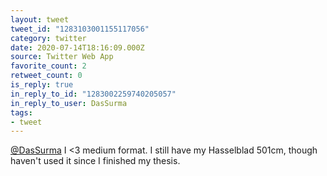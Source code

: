 ```yaml
---
layout: tweet
tweet_id: "1283103001155117056"
category: twitter
date: 2020-07-14T18:16:09.000Z
source: Twitter Web App
favorite_count: 2
retweet_count: 0
is_reply: true
in_reply_to_id: "1283002259740205057"
in_reply_to_user: DasSurma
tags:
- tweet
---
```


[@DasSurma](https://twitter.com/@DasSurma) I &lt;3 medium format. I still have my Hasselblad 501cm, though haven't used it since I finished my thesis.
